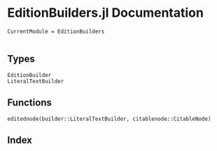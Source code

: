 # EditionBuilders.jl Documentation
```@meta
CurrentModule = EditionBuilders
```
```@contents
```
## Types
```@docs
EditionBuilder
LiteralTextBuilder
```

## Functions
```@docs
editednode(builder::LiteralTextBuilder, citablenode::CitableNode)
```
## Index
```@index
```
